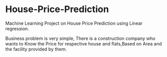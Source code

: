 # House-Price-Prediction
Machine Learning Project on House Price Prediction using Linear regression.

Business problem is very simple, There is a construction company who wants to Know the Price for respective house and flats,Based on Area and the facility provided by them.
